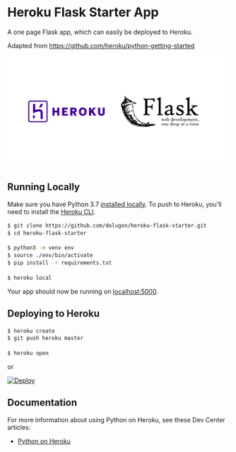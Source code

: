 # Heroku Flask Starter App

A one page Flask app, which can easily be deployed to Heroku.

Adapted from https://github.com/heroku/python-getting-started

![Heroku and Flask](header.png)

## Running Locally

Make sure you have Python 3.7 [installed locally](http://install.python-guide.org). To push to Heroku, you'll need to install the [Heroku CLI](https://devcenter.heroku.com/articles/heroku-cli).

```sh
$ git clone https://github.com/dolugen/heroku-flask-starter.git
$ cd heroku-flask-starter

$ python3 -m venv env
$ source ./env/bin/activate
$ pip install -r requirements.txt

$ heroku local
```

Your app should now be running on [localhost:5000](http://localhost:5000/).

## Deploying to Heroku

```sh
$ heroku create
$ git push heroku master

$ heroku open
```
or

[![Deploy](https://www.herokucdn.com/deploy/button.svg)](https://heroku.com/deploy)

## Documentation

For more information about using Python on Heroku, see these Dev Center articles:

- [Python on Heroku](https://devcenter.heroku.com/categories/python)

